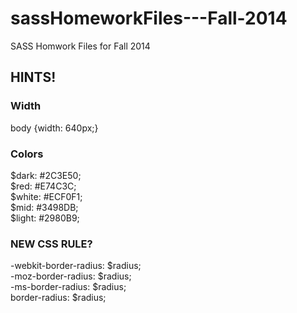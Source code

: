 sassHomeworkFiles---Fall-2014
=============================

SASS Homwork Files for Fall 2014

## HINTS!  

### Width  
body {width: 640px;}  

### Colors  
$dark: #2C3E50;  
$red: #E74C3C;  
$white: #ECF0F1;  
$mid: #3498DB;  
$light: #2980B9;

### NEW CSS RULE?  
-webkit-border-radius: $radius;  
-moz-border-radius: $radius;  
-ms-border-radius: $radius;  
border-radius: $radius;  

